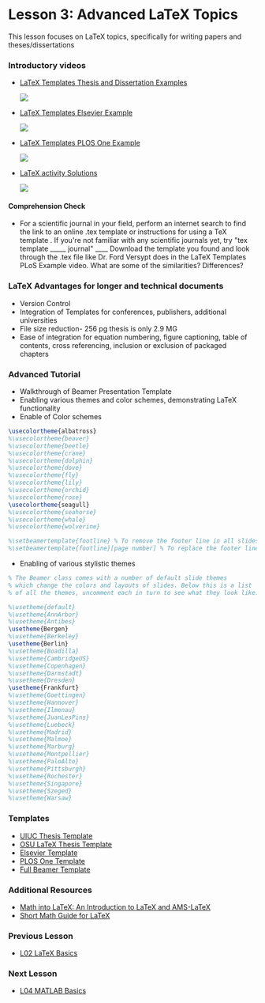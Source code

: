 # **Lesson 3: Advanced LaTeX Topics**

This lesson focuses on LaTeX topics, specifically for writing papers and theses/dissertations

### **Introductory videos**
 * [LaTeX Templates Thesis and Dissertation Examples](https://www.youtube.com/watch?v=gHp1IWxEink&feature=emb_title&ab_channel=AshleeN.FordVersypt)
   
   [![](http://img.youtube.com/vi/gHp1IWxEink/0.jpg)](http://www.youtube.com/watch?v=gHp1IWxEink "")
 
 * [LaTeX Templates Elsevier Example](https://www.youtube.com/watch?v=vO9O7Nuk0XM&feature=emb_title&ab_channel=AshleeN.FordVersypt)
   
   [![](http://img.youtube.com/vi/vO9O7Nuk0XM/0.jpg)](http://www.youtube.com/watch?v=vO9O7Nuk0XM "")
 
 * [LaTeX Templates PLOS One Example](https://www.youtube.com/watch?v=2IpdTQhj6cg&feature=emb_title&ab_channel=AshleeN.FordVersypt)
   
   [![](http://img.youtube.com/vi/2IpdTQhj6cg/0.jpg)](http://www.youtube.com/watch?v=2IpdTQhj6cg "")
 
 * [LaTeX activity Solutions](https://www.youtube.com/watch?v=KSrDadBdp7w&feature=emb_title&ab_channel=AshleeN.FordVersypt)
  
   [![](http://img.youtube.com/vi/KSrDadBdp7w/0.jpg)](http://www.youtube.com/watch?v=KSrDadBdp7w "")

#### **Comprehension Check**
* For a scientific journal in your field, perform an internet search to find the link to an online .tex template or instructions for using a TeX template . If you're not familiar with any scientific journals yet, try "tex template _____ journal"  ____ 
Download the template you found and look through the .tex file like Dr. Ford Versypt does in the LaTeX Templates PLoS Example video. What are some of the similarities? Differences?

### **LaTeX Advantages for longer and technical documents**
* Version Control
* Integration of Templates for conferences, publishers, additional universities
* File size reduction- 256 pg thesis is only 2.9 MG
* Ease of integration for equation numbering, figure captioning, table of contents, cross referencing, inclusion or exclusion of packaged chapters

### **Advanced Tutorial**
  * Walkthrough of Beamer Presentation Template
  * Enabling various themes and color schemes, demonstrating LaTeX functionality
  * Enable of Color schemes
```LaTeX
\usecolortheme{albatross}
%\usecolortheme{beaver}
%\usecolortheme{beetle}
%\usecolortheme{crane}
%\usecolortheme{dolphin}
%\usecolortheme{dove}
%\usecolortheme{fly}
%\usecolortheme{lily}
%\usecolortheme{orchid}
%\usecolortheme{rose}
\usecolortheme{seagull}
%\usecolortheme{seahorse}
%\usecolortheme{whale}
%\usecolortheme{wolverine}

%\setbeamertemplate{footline} % To remove the footer line in all slides uncomment this line
%\setbeamertemplate{footline}[page number] % To replace the footer line in all slides with a simple slide count uncomment this line

```

* Enabling of various stylistic themes
```LaTeX
% The Beamer class comes with a number of default slide themes
% which change the colors and layouts of slides. Below this is a list
% of all the themes, uncomment each in turn to see what they look like.

%\usetheme{default}
%\usetheme{AnnArbor}
%\usetheme{Antibes}
\usetheme{Bergen}
%\usetheme{Berkeley}
\usetheme{Berlin}
%\usetheme{Boadilla}
%\usetheme{CambridgeUS}
%\usetheme{Copenhagen}
%\usetheme{Darmstadt}
%\usetheme{Dresden}
\usetheme{Frankfurt}
%\usetheme{Goettingen}
%\usetheme{Hannover}
%\usetheme{Ilmenau}
%\usetheme{JuanLesPins}
%\usetheme{Luebeck}
%\usetheme{Madrid}
%\usetheme{Malmoe}
%\usetheme{Marburg}
%\usetheme{Montpellier}
%\usetheme{PaloAlto}
%\usetheme{Pittsburgh}
%\usetheme{Rochester}
%\usetheme{Singapore}
%\usetheme{Szeged}
%\usetheme{Warsaw}

```
### **Templates**
  * [UIUC Thesis Template](https://github.com/bardsoftware/template-thes-uiuc)
  * [OSU LaTeX Thesis Template](https://github.com/mitchute/OSULaTeXTheisTemplate)
  * [Elsevier Template](https://www.elsevier.com/authors/policies-and-guidelines/latex-instructions)
  * [PLOS One Template](https://journals.plos.org/plosone/s/latex)
  * [Full Beamer Template](https://bitbucket.org/ashleefv/checlassfa20/src/master/In%20Class%20Problem%20Activities/LaTeX/BeamerPresTemplate.tex)

### **Additional Resources**
* [Math into LaTeX: An Introduction to LaTeX and AMS-LaTeX](https://www.amazon.com/George-Gr%C3%A4tzer/dp/0817641319/ref=sr_1_1?dchild=1&keywords=Math+into+LaTeX%3A+An+Introduction+to+LaTeX+and+AMS-LaTeX&qid=1598194957&sr=8-1)
* [Short Math Guide for LaTeX](http://tug.ctan.org/info/short-math-guide/short-math-guide.pdf)

### **Previous Lesson**
* [L02 LaTeX Basics](/L02%20LaTeX%20Basics.md)

### **Next Lesson**
* [L04 MATLAB Basics](/L04%20MATLAB%20Basics.md)
